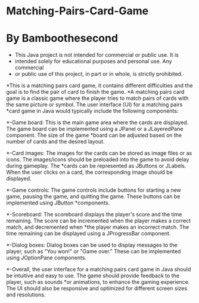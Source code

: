 # Matching-Pairs-Card-Game
# By Bamboothesecond
 * This Java project is not intended for commercial or public use. It is
 * intended solely for educational purposes and personal use. Any commercial 
 * or public use of this project, in part or in whole, is strictly prohibited. 


*This is a matching pairs card game, it contains different difficulties and the goal is to find the pair of card to finish the game.
*A matching pairs card game is a classic game where the player tries to match pairs of cards with the same picture or symbol. The user interface (UI) for a matching pairs *card game in Java would typically include the following components:

*-Game board: This is the main game area where the cards are displayed. The game board can be implemented using a JPanel or a JLayeredPane component. The size of the game *board can be adjusted based on the number of cards and the desired layout.

*-Card images: The images for the cards can be stored as image files or as icons. The images/icons should be preloaded into the game to avoid delay during gameplay. The *cards can be represented as JButtons or JLabels. When the user clicks on a card, the corresponding image should be displayed.

*-Game controls: The game controls include buttons for starting a new game, pausing the game, and quitting the game. These buttons can be implemented using JButton *components.

*-Scoreboard: The scoreboard displays the player's score and the time remaining. The score can be incremented when the player makes a correct match, and decremented when *the player makes an incorrect match. The time remaining can be displayed using a JProgressBar component.

*-Dialog boxes: Dialog boxes can be used to display messages to the player, such as "You won!" or "Game over." These can be implemented using JOptionPane components.

*-Overall, the user interface for a matching pairs card game in Java should be intuitive and easy to use. The game should provide feedback to the player, such as sounds *or animations, to enhance the gaming experience. The UI should also be responsive and optimized for different screen sizes and resolutions.





